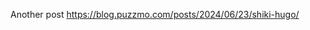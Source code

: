 <p>Another post <a href="https://blog.puzzmo.com/posts/2024/06/23/shiki-hugo/" target="_blank" rel="nofollow noopener" translate="no"><span class="invisible">https://</span><span class="ellipsis">blog.puzzmo.com/posts/2024/06/</span><span class="invisible">23/shiki-hugo/</span></a></p>